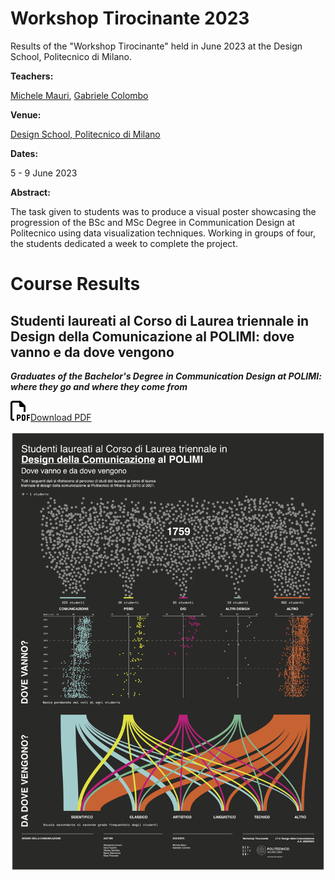 # Workshop Tirocinante 2023

Results of the "Workshop Tirocinante" held in June 2023 at the Design School, Politecnico di Milano.

**Teachers:**

[Michele Mauri](https://orcid.org/0000-0003-1189-9624), [Gabriele Colombo](https://orcid.org/0000-0003-0845-1757)

**Venue:**

[Design School, Politecnico di Milano](https://www.designdellacomunicazione.polimi.it/en/ddc-eng/)

**Dates:**

5 - 9 June 2023

**Abstract:**

The task given to students was to produce a visual poster showcasing the progression of the BSc and MSc Degree in Communication Design at Politecnico using data visualization techniques. Working in groups of four, the students dedicated a week to complete the project.

# Course Results

## Studenti laureati al Corso di Laurea triennale in Design della Comunicazione al POLIMI: dove vanno e da dove vengono

**_Graduates of the Bachelor's Degree in Communication Design at POLIMI: where they go and where they come from_**

[<img src="assets/file-pdf-regular.svg" alt="file-pdf-regular" width="32" />Download PDF](pdf/group-01.pdf)

![Studenti laureati al Corso di Laurea triennale in Design della Comunicazione al POLIMI: dove vanno e da dove vengono](images/group-01.jpg)

##
